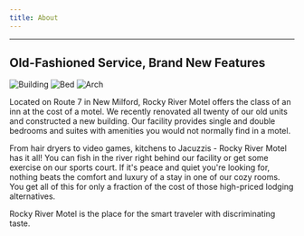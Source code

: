 ```yaml
---
title: About
---
```

***
## Old-Fashioned Service, Brand New Features

![Building](\images\motel\building2.jpg) ![Bed](\images\motel\bed.jpg) ![Arch](\images\motel\arch.jpg)

Located on Route 7 in New Milford, Rocky River Motel offers the class of an inn at the cost of a motel. We recently renovated all twenty of our old units and constructed a new building. Our facility provides single and double bedrooms and suites with amenities you would not normally find in a motel.
 
From hair dryers to video games, kitchens to Jacuzzis - Rocky River Motel has it all! You can fish in the river right behind our facility or get some exercise on our sports court. If it's peace and quiet you're looking for, nothing beats the comfort and luxury of a stay in one of our cozy rooms. You get all of this for only a fraction of the cost of those high-priced lodging alternatives.
 
Rocky River Motel is the place for the smart traveler with discriminating taste.